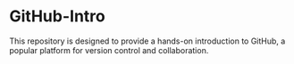 # GitHub-Intro
This repository is designed to provide a hands-on introduction to GitHub, a popular platform for version control and collaboration.

